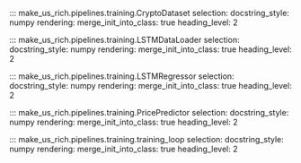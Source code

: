 ::: make_us_rich.pipelines.training.CryptoDataset
    selection:
        docstring_style: numpy
    rendering:
        merge_init_into_class: true
        heading_level: 2

::: make_us_rich.pipelines.training.LSTMDataLoader
    selection:
        docstring_style: numpy
    rendering:
        merge_init_into_class: true
        heading_level: 2

::: make_us_rich.pipelines.training.LSTMRegressor
    selection:
        docstring_style: numpy
    rendering:
        merge_init_into_class: true
        heading_level: 2

::: make_us_rich.pipelines.training.PricePredictor
    selection:
        docstring_style: numpy
    rendering:
        merge_init_into_class: true
        heading_level: 2

::: make_us_rich.pipelines.training.training_loop
    selection:
        docstring_style: numpy
    rendering:
        merge_init_into_class: true
        heading_level: 2
